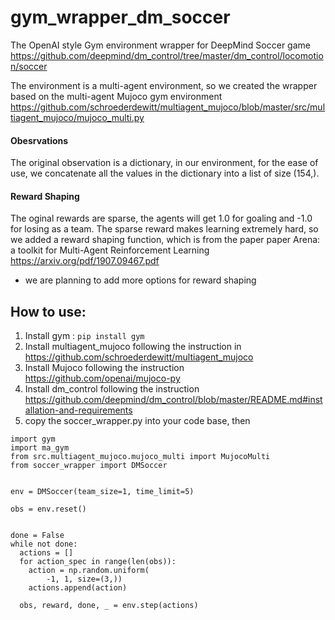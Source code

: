 # gym_wrapper_dm_soccer
The OpenAI style Gym environment wrapper for DeepMind Soccer game https://github.com/deepmind/dm_control/tree/master/dm_control/locomotion/soccer

The environment is a multi-agent environment, so we created the wrapper based on the multi-agent Mujoco gym environment https://github.com/schroederdewitt/multiagent_mujoco/blob/master/src/multiagent_mujoco/mujoco_multi.py

#### Obesrvations 
The original observation is a dictionary, in our environment, for the ease of use, we concatenate all the values in the dictionary into a list of size (154,). 


#### Reward Shaping 

The oginal rewards are sparse, the agents will get 1.0 for goaling and -1.0 for losing as a team. The sparse reward makes learning extremely hard, so we added a reward shaping function, which is from the paper paper Arena: a toolkit for Multi-Agent Reinforcement
Learning https://arxiv.org/pdf/1907.09467.pdf

* we are planning to add more options for reward shaping


## How to use: 

1. Install gym : `pip install gym`
2. Install multiagent_mujoco following the instruction in https://github.com/schroederdewitt/multiagent_mujoco
3. Install Mujoco following the instruction https://github.com/openai/mujoco-py
4. Install dm_control following the instruction https://github.com/deepmind/dm_control/blob/master/README.md#installation-and-requirements
5. copy the soccer_wrapper.py into your code base, then 

```
import gym
import ma_gym
from src.multiagent_mujoco.mujoco_multi import MujocoMulti
from soccer_wrapper import DMSoccer


env = DMSoccer(team_size=1, time_limit=5)

obs = env.reset() 


done = False
while not done:
  actions = [] 
  for action_spec in range(len(obs)):
    action = np.random.uniform(
        -1, 1, size=(3,))
    actions.append(action)

  obs, reward, done, _ = env.step(actions)
```
